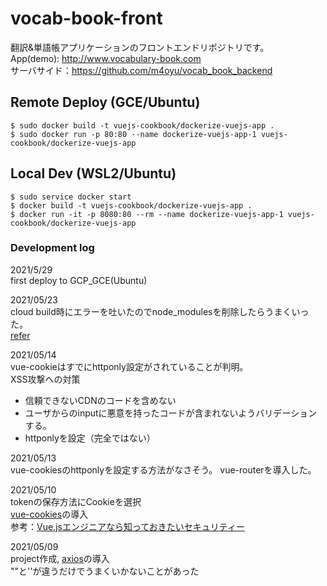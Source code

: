 # vocab-book-front
翻訳&単語帳アプリケーションのフロントエンドリポジトリです。\
App(demo): http://www.vocabulary-book.com \
サーバサイド：https://github.com/m4oyu/vocab_book_backend

## Remote Deploy  (GCE/Ubuntu)
```
$ sudo docker build -t vuejs-cookbook/dockerize-vuejs-app .
$ sudo docker run -p 80:80 --name dockerize-vuejs-app-1 vuejs-cookbook/dockerize-vuejs-app
```

## Local Dev (WSL2/Ubuntu)
```
$ sudo service docker start
$ docker build -t vuejs-cookbook/dockerize-vuejs-app .
$ docker run -it -p 8080:80 --rm --name dockerize-vuejs-app-1 vuejs-cookbook/dockerize-vuejs-app
```

### Development log
2021/5/29\
first deploy to GCP_GCE(Ubuntu)

2021/05/23\
cloud build時にエラーを吐いたのでnode_modulesを削除したらうまくいった。\
[refer](https://github.com/vuejs/vue-cli/issues/5210)


2021/05/14\
vue-cookieはすでにhttponly設定がされていることが判明。\
XSS攻撃への対策
- 信頼できないCDNのコードを含めない
- ユーザからのinputに悪意を持ったコードが含まれないようバリデーションする。
- httponlyを設定（完全ではない）

2021/05/13\
vue-cookiesのhttponlyを設定する方法がなさそう。
vue-routerを導入した。

2021/05/10\
tokenの保存方法にCookieを選択\
[vue-cookies](https://github.com/cmp-cc/vue-cookies/)の導入\
参考：[Vue.jsエンジニアなら知っておきたいセキュリティー](https://kotamat.com/post/vuejs-security/)

2021/05/09\
project作成, 
[axios](https://github.com/axios/axios)の導入\
""と''が違うだけでうまくいかないことがあった

